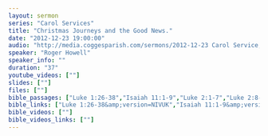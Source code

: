 ```yaml
---
layout: sermon
series: "Carol Services"
title: "Christmas Journeys and the Good News."
date: "2012-12-23 19:00:00"
audio: "http://media.coggesparish.com/sermons/2012-12-23 Carol Service, Roger Howell.mp3"
speaker: "Roger Howell"
speaker_info: ""
duration: "37"
youtube_videos: [""]
slides: [""]
files: [""]
bible_passages: ["Luke 1:26-38","Isaiah 11:1-9","Luke 2:1-7","Luke 2:8-16","Isaiah 9:2, 6-7, 49:6","Matthew 2:1-12","Isaiah 53:1-5","John 1:1-14"]
bible_links: ["Luke 1:26-38&amp;version=NIVUK","Isaiah 11:1-9&amp;version=NIVUK","Luke 2:1-7&amp;version=NIVUK","Luke 2:8-16&amp;version=NIVUK","Isaiah 9:2, 6-7, 49:6&amp;version=NIVUK","Matthew 2:1-12&amp;version=NIVUK","Isaiah 53:1-5&amp;version=NIVUK","John 1:1-14&amp;version=NIVUK"]
bible_videos: [""]
bible_videos_links: [""]
---
```

